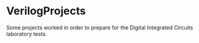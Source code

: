 # VerilogProjects
Some projects worked in order to prepare for the Digital Integrated Circuits laboratory tests.
